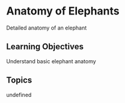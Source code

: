 # Anatomy of Elephants

Detailed anatomy of an elephant

## Learning Objectives
Understand basic elephant anatomy

## Topics
undefined
